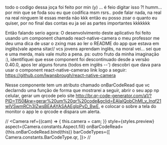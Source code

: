 todo o codigo dessa joça foi feito por min (y) ... é feio digitar isso ?! humm... por min que se foda sou eu que codifica msm rsrs.. pode falar nada, na real na real ninguem lé essas merda não kkk então eu posso zoar o quanto eu quiser, por no final das contas eu ja sei as partes importantes kkkkkkk


Então falando serio agora:
 O desenvolvimento deste aplicativo foi feito usando um component chamado  react-native-camera o meu professor me deu uma dica de usar o zxing mas ao ler o README do app que estava em inglês(vale apena sitar// vcs jovens aprendam inglês, na moral vei... sei que e uma merda, mais vale muito a pena. ps: outro fruto da minha imaginação :), identifiquei que esse component foi descontinuado desde a versão 0.40.0, apos ler alguns foruns (todos em inglês --') descobri que dava para usar o component react-native-camerao link logo a seguir: https://github.com/lwansbrough/react-native-camera

Nesse componente tem um atributo chamado onBarCodeRead que vc declarndo uma função de forma que mostrarei a seguir, abrir o seu app np celular, gerar um qrcode pelo site http://br.qr-code-generator.com/a1/?PID=1150&kw=gerar%20um%20qr%20code&gclid=EAIaIQobChMI_v_lnqf21wIVSwmRCh3lZwsBEAAYASAAEgIpPvD_BwE, e colocar o sobre a tela do monitor o app le o qrcode e dispara um alerta.


//
     <Camera
          ref={(cam) => {
            this.camera = cam;
          }}
          style={styles.preview}
          aspect={Camera.constants.Aspect.fill}
          onBarCodeRead={this.onBarCodeRead.bind(this)}
          barCodeTypes={[
          	Camera.constants.BarCodeType.qr,
          ]}>
//
